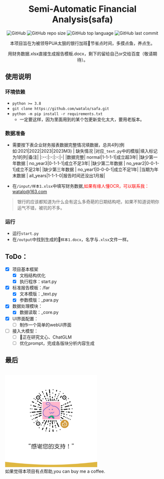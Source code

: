 
<h1 align="center">Semi-Automatic Financial Analysis(safa)</h1>


<p align="center">
    <img alt="GitHub" src="https://img.shields.io/github/license/watalo/safa.svg?color=blue&style=flat-square">
    <img alt="GitHub repo size" src="https://img.shields.io/github/repo-size/watalo/safa">
    <img alt="GitHub top language" src="https://img.shields.io/github/languages/top/watalo/safa">
    <img alt="GitHub last commit" src="https://img.shields.io/github/last-commit/watalo/safa">
</p>

<p align="center">
本项目旨在为被领导PUA太狠的银行加班🐶节省点时间，多摸点鱼，养点生。</p>
<p align="center">
用财务数据.xlsx直接生成报告模板.docx，剩下的留给自己or交给百度（敬请期待）。
</p>

## 使用说明

### 环境依赖
- `python >= 3.8`
- `git clone https://github.com/watalo/safa.git`
- `python -m pip install -r requirements.txt`
  - 一定要这样，因为里面用到的某个包更新变化太大，要用老版本。
  

### 数据准备

- 需要按下表企业财务报表数据完整情况填数据，总共4列(例如:2021|2022|2023|2023M3)
  | 缺失情况 |对应`_text.py`中的模版|填入标记为1的列|备注|
  |:--:|:-:|:-:|-|
  |数据完整| normal|1-1-1-1|成立超3年|
  |缺少第一年数据 | no_year3|0-1-1-1|成立不足3年|
  |缺少第二年数据 | no_year2|0-0-1-1|成立不足2年|
  |缺少第三年数据 | no_year1|0-0-0-1|成立不足1年|
  |当期为年末数据 | all_years|1-1-1-0|报告时间还没出1月报|

- 在`/input/样本1.xlsx`中填写财务数据,<font color="red">如果有缘人懂OCR，可以联系我：</font><link>watalo@163.com</link>
  
> 银行的应该都知道为什么会有这么多奇葩的日期结构吧，如果不知道说明你运气不错，被坑的不多。

### 运行

- 运行`start.py`
- 在`/output`中找到生成的🤗`样本1.docx`，名字与`.xlsx`文件一样。

## ToDo：
- [x] 项目基本框架
    - [x] 文档结构优化
	- [x] 执行程序：start.py
- [x] 标准报告模板：/far
    - [x] 文本模版：_text.py
    - [x] 参数模版：_para.py
- [x] 数据处理模块：
    - [x] 数据读取：_core.py
- [x] UI界面配置：
    - [ ] 制作一个简单的webUI界面
- [ ] 接入大模型：
  - [ ] 🤬正在研究文心、ChatGLM
  - [ ] 优化prompt，完成各版块分析内容生成
## 最后
<br>
<img src="./img/taomi.png" width="300"/>
<br>
如果觉得本项目有点帮助,you can buy me a coffee.